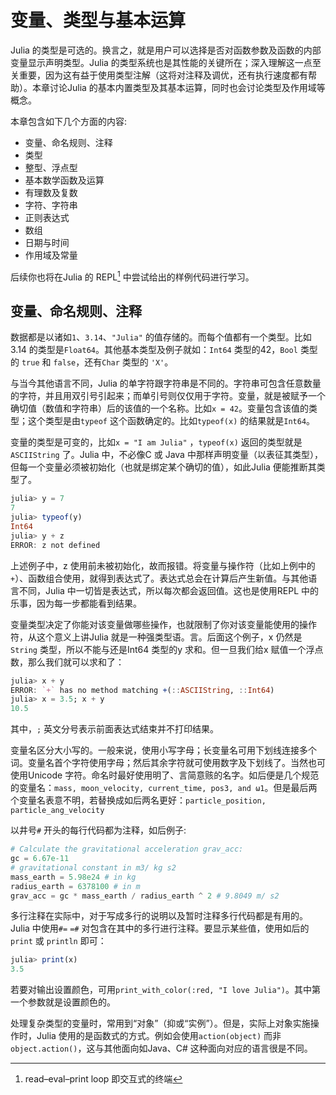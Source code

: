 # 变量、类型与基本运算

Julia 的类型是可选的。换言之，就是用户可以选择是否对函数参数及函数的内部变量显示声明类型。Julia 的类型系统也是其性能的关键所在；深入理解这一点至关重要，因为这有益于使用类型注解（这将对注释及调优，还有执行速度都有帮助）。本章讨论Julia 的基本内置类型及其基本运算，同时也会讨论类型及作用域等概念。

本章包含如下几个方面的内容:

- 变量、命名规则、注释
- 类型
- 整型、浮点型
- 基本数学函数及运算
- 有理数及复数
- 字符、字符串
- 正则表达式
- 数组
- 日期与时间
- 作用域及常量

后续你也将在Julia 的 REPL[^REPL] 中尝试给出的样例代码进行学习。

## 变量、命名规则、注释

数据都是以诸如`1`、`3.14`、`"Julia"` 的值存储的。而每个值都有一个类型。比如3.14 的类型是`Float64`。其他基本类型及例子就如：`Int64` 类型的42，`Bool` 类型的 `true` 和 `false`，还有`Char` 类型的 `'X'`。

与当今其他语言不同，Julia 的单字符跟字符串是不同的。字符串可包含任意数量的字符，并且用双引号引起来；而单引号则仅仅用于字符。变量，就是被赋予一个确切值（数值和字符串）后的该值的一个名称。比如`x = 42`。变量包含该值的类型；这个类型是由`typeof` 这个函数确定的。比如`typeof(x)` 的结果就是`Int64`。

变量的类型是可变的，比如`x = "I am Julia"` ，`typeof(x)` 返回的类型就是 `ASCIIString` 了。Julia 中，不必像C 或 Java 中那样声明变量（以表征其类型），但每一个变量必须被初始化（也就是绑定某个确切的值），如此Julia 便能推断其类型了。

```julia
julia> y = 7
7
julia> typeof(y)
Int64
julia> y + z
ERROR: z not defined
```

上述例子中，z 使用前未被初始化，故而报错。将变量与操作符（比如上例中的`+`）、函数组合使用，就得到表达式了。表达式总会在计算后产生新值。与其他语言不同，Julia 中一切皆是表达式，所以每次都会返回值。这也是使用REPL 中的乐事，因为每一步都能看到结果。

变量类型决定了你能对该变量做哪些操作，也就限制了你对该变量能使用的操作符，从这个意义上讲Julia 就是一种强类型语。言。后面这个例子，x 仍然是`String` 类型，所以不能与还是Int64 类型的y 求和。但一旦我们给x 赋值一个浮点数，那么我们就可以求和了：

```julia
julia> x + y
ERROR: `+` has no method matching +(::ASCIIString, ::Int64)
julia> x = 3.5; x + y
10.5
```
其中，`;` 英文分号表示前面表达式结束并不打印结果。

变量名区分大小写的。一般来说，使用小写字母；长变量名可用下划线连接多个词。变量名首个字符使用字母；然后其余字符就可使用数字及下划线了。当然也可使用Unicode 字符。命名时最好使用明了、言简意赅的名字。如后便是几个规范的变量名：`mass, moon_velocity, current_time, pos3, and ω1`。但是最后两个变量名表意不明，若替换成如后两名更好：`particle_position, particle_ang_velocity`

以井号`#` 开头的每行代码都为注释，如后例子:

```julia
# Calculate the gravitational acceleration grav_acc: 
gc = 6.67e-11 
# gravitational constant in m3/ kg s2
mass_earth = 5.98e24 # in kg 
radius_earth = 6378100 # in m 
grav_acc = gc * mass_earth / radius_earth ^ 2 # 9.8049 m/ s2
```

多行注释在实际中，对于写成多行的说明以及暂时注释多行代码都是有用的。Julia 中使用`#=` `=#` 对包含在其中的多行进行注释。要显示某些值，使用如后的`print` 或 `println` 即可：

```julia
julia> print(x)
3.5
```
若要对输出设置颜色，可用`print_with_color(:red, "I love Julia")`。其中第一个参数就是设置颜色的。

处理复杂类型的变量时，常用到“对象”（抑或“实例”）。但是，实际上对象实施操作时，Julia 使用的是函数式的方式。例如会使用`action(object)` 而非`object.action()`，这与其他面向如Java、C# 这种面向对应的语言很是不同。



[^REPL]:  read–eval–print loop 即交互式的终端